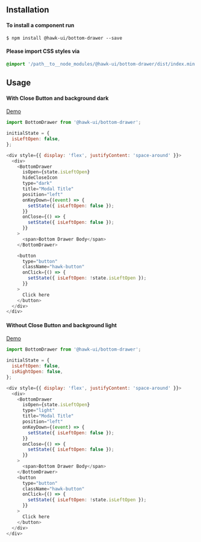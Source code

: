 ## Installation


#### To install a component run
`$ npm install @hawk-ui/bottom-drawer --save`


#### Please import CSS styles via
```scss noeditor
@import '/path__to__node_modules/@hawk-ui/bottom-drawer/dist/index.min.css
```


## Usage


#### With Close Button and background dark
[Demo](https://hawk.oncrypt.co/#!/BottomDrawer/1)
```js static
import BottomDrawer from '@hawk-ui/bottom-drawer';
```
```js
initialState = {
  isLeftOpen: false,
};

<div style={{ display: 'flex', justifyContent: 'space-around' }}>
  <div>
    <BottomDrawer
      isOpen={state.isLeftOpen}
      hideCloseIcon
      type="dark"
      title="Modal Title"
      position="left"
      onKeyDown={(event) => {
        setState({ isLeftOpen: false });
      }}
      onClose={() => {
        setState({ isLeftOpen: false });
      }}
    >
      <span>Bottom Drawer Body</span>
    </BottomDrawer>

    <button
      type="button"
      className="hawk-button"
      onClick={() => {
        setState({ isLeftOpen: !state.isLeftOpen });
      }}
    >
      Click here
    </button>
  </div>
</div>
```


#### Without Close Button and background light
[Demo](https://hawk.oncrypt.co/#!/BottomDrawer/3)
```js static
import BottomDrawer from '@hawk-ui/bottom-drawer';
```
```js
initialState = {
  isLeftOpen: false,
  isRightOpen: false,
};

<div style={{ display: 'flex', justifyContent: 'space-around' }}>
  <div>
    <BottomDrawer
      isOpen={state.isLeftOpen}
      type="light"
      title="Modal Title"
      position="left"
      onKeyDown={(event) => {
        setState({ isLeftOpen: false });
      }}
      onClose={() => {
        setState({ isLeftOpen: false });
      }}
    >
      <span>Bottom Drawer Body</span>
    </BottomDrawer>
    <button
      type="button"
      className="hawk-button"
      onClick={() => {
        setState({ isLeftOpen: !state.isLeftOpen });
      }}
    >
      Click here
    </button>
  </div>
</div>
```
